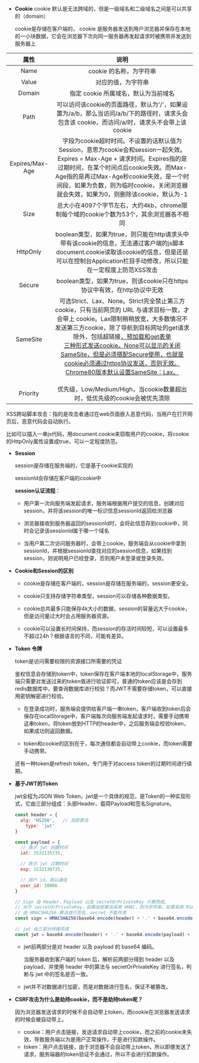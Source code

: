 - **Cookie**
  cookie 默认是无法跨域的，但是一级域名和二级域名之间是可以共享的（domain）
  
  cookie是存储在客户端的， cookie 是服务器发送到用户浏览器并保存在本地的一小块数据，它会在浏览器下次向同一服务器再发起请求时被携带并发送到服务器上
  
  

|      属性       |                             说明                             |
| :-------------: | :----------------------------------------------------------: |
|      Name       |                   cookie 的名称，为字符串                    |
|      Value      |                      对应的值，为字符串                      |
|     Domain      |             指定 cookie 所属域名，默认为当前域名             |
|      Path       | 可以访问该cookie的页面路径，默认为'/'，如果设置为/a/b，那么当访问/a/b/下的路径时，请求头会包含该 cookie，而访问/a/时，请求头不会带上该 cookie |
| Expires/Max-Age | 字段为cookie超时时间。不设置的话默认值为Session，意思为cookie会和session一起失效。Expires = Max-Age + 请求时间。Expires指的是过期时间，在某个时间点后cookie失效。而Max-Age指的是再过Max-Age秒cookie失效，是一个时间段，如果为负数，则为临时cookie，关闭浏览器就会失效，如果为0，则删除该cookie，默认为-1 |
|      Size       | 总大小在4097个字节左右，大约4kb，chrome限制每个域的cookie个数为53个，其余浏览器各不相同 |
|    HttpOnly     | boolean类型，如果为true，则只能在http请求头中带有该cookie的信息，无法通过客户端的js脚本document.cookie读取该cookie的信息，但是还是可以在控制台Application栏目手动修改，所以只能在一定程度上防范XSS攻击 |
|     Secure      | boolean类型，如果为true，则该cookie只在https协议中有效，在http协议中无效 |
|    SameSite     | 可选Strict、Lax、None。Strict完全禁止第三方cookie，只有当前网页的 URL 与请求目标一致，才会带上 cookie。Lax限制稍稍放宽，大多数情况不发送第三方cookie，除了导航到目标网址的get请求除外，包括超链接<a href='...'/>，预加载<link rel="prerender" />和get表单<form method="GET" />三种形式发送cookie。None可以显示的关闭SameSite，但是必须搭配Secure使用，也就是cookie必须通过https协议发送，否则无效。Chrome80版本默认设置SameSite：Lax。 |
|    Priority     | 优先级，Low/Medium/High，当cookie数量超出时，低优先级的cookie会被优先清除 |



XSS跨站脚本攻击：指的是攻击者通过在web页面嵌入恶意代码，当用户在打开网页后，恶意代码会自动执行。

比如可以插入一串js代码，用document.cookie来窃取用户的cookie，将cookie的HttpOnly属性设置成true，可以一定程度防范。



* **Session**

  session是存储在服务端的，它是基于cookie实现的

  sessionId会存储在客户端的cookie中

  **session认证流程**：

  * 用户第一次向服务端发起请求，服务端根据用户提交的信息，创建对应session，并将该session的唯一标识信息sessionId返回给浏览器

  * 浏览器接收到服务器返回的sessionId时，会将此信息存到cookie中，同时会记录该sessionId属于哪一个域名

  * 当用户第二次访问服务器时，会带上cookie，服务端会从cookie中拿到sessionId，并根据sessionId查找对应的session信息，如果找到session，则说明用户已经登录，否则用户未登录或登录失效。

     

* **Cookie和Session的区别**
  
  * cookie是存储在客户端的，session是存储在服务端的，session更安全。
  
  * cookie只支持存储字符串类型，session可以存储各种数据类型。

  * cookie总共最多只能保存4k大小的数据，session的容量远大于cookie，但是访问量过大时会占用服务器资源。
  
  * cookie可以设置长时间保持，而session的存活时间较短，可以设置最多不超过24h？根据语言的不同，可能有差异。
  
    
  
* **Token 令牌**

  token是访问需要权限的资源接口所需要的凭证

  鉴权信息会存储到token中，token保存在客户端本地的localStorage中，服务端只需要对发送过来的token值进行验证即可，普通的token应该是会存到redis数据库中，要查询数据库进行校验？而JWT不需要存储token，可以直接用密钥解密进行校验。

  * 在登录成功时，服务端会提供给客户端一串token，客户端收到token后会保存在localStorage中，客户端每次向服务端发起请求时，需要手动携带这串token，将token放到HTTP的header中，之后服务端会校验token，如果成功则返回数据。

  * token和cookie的区别在于，每次通信都会自动带上cookie，而token需要手动携带。

  还有一种token是refresh token，专门用于对access token的过期时间进行续期。

  

* **基于JWT的Token**

  jwt全程为JSON Web Token，jwt是一个具体的规范，是Token的一种实现形式，它由三部分组成：头部Header、载荷Payload和签名Signature。

  ```javascript
  const header = {
  	alg: 'HS256',   // 加密算法 
      type: 'jwt'
  }
  
  const payload = {
    // 表示 jwt 创建时间
    iat: 1532135735,
  
    // 表示 jwt 过期时间
    exp: 1532136735,
  
    // 用户 id，用以通信
    user_id: 10086
  }
  
  // Sign 由 Header，Payload 以及 secretOrPrivateKey 计算而成。
  // 对于 secretOrPrivateKey，如果加密算法采用 HMAC，则为字符串，如果采用 RSA 或者 ECDSA，则为 PrivateKey。
  // 由 HMACSHA256 算法进行签名，secret 不能外泄
  const sign = HMACSHA256(base64.encode(header) + '.' + base64.encode(payload), secret)
  
  // jwt 由三部分拼接而成
  const jwt = base64.encode(header) + '.' + base64.encode(payload) + '.' + sign
  
  ```

  

  * jwt前两部分是对 header 以及 payload 的 base64 编码。

    当服务器收到客户端的 token 后，解析前两部分得到 header 以及 payload，并使用 header 中的算法与 secretOrPrivateKey 进行签名，判断与 jwt 中的签名是否一致。

  * jwt并不对数据进行加密，而是对数据进行签名，保证不被篡改。

  

* **CSRF攻击为什么是劫持cookie，而不是劫持token呢？**

  因为浏览器发送请求的时候不会自动带上token，而cookie在浏览器发送请求的时候会被自动带上。

  * cookie：用户点击链接，发送请求自动带上cookie，而之前的cookie未失效，导致服务端以为是用户正常操作，于是进行扣款操作。
  * token：用户点击链接，由于浏览器不会自动带上token，所以即便发送了请求，服务端器的token验证不会通过，所以不会进行扣款操作。